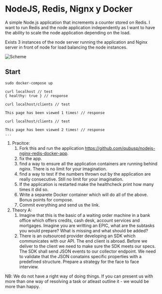 # NodeJS, Redis, Nignx y Docker

A simple Node.js application that increments a counter stored on Redis.
I want to run Redis and the node application independently as I want to have
the ability to scale the node application depending on the load.

Exists 3 instances of the node server running the application and Nginx server
in front of node for load balancing the node instances.


![Scheme](Docker.png)

## Start
```
sudo docker-compose up
```

```
curl localhost // test
{ healthy: true } // response
```

```
curl localhost/clients // test

This page has been viewed 1 times! // response

curl localhost/clients // test

This page has been viewed 2 times! // response
...
```

1. Pracitce:
   1. Fork this and run the application https://github.com/qubusp/nodejs-nginx-redis-docker-app. 
   1. fix the app. 
   1. find a way to ensure all the application containers are running behind nginx. There is no limit for your imagination.
   1. find a way to test if the numbers thrown out by the application are really consecutive. Still no limit for your imagination. 
   1. If the application is restarted make the healthcheck print how many times it did so. 
   1. Write a separete Docker container which will do all of the above. Bonus points for compose. 
   1. Commit everything and send us the link. 
1. Theory A:
   1. Imagine that this is the basic of a waiting order machine in a bank office which offers credits, cash desk, account services and mortgages.  Imagine you are writting an EPIC, what are the subtasks you would prepare? What is missing and what should be added?
   1. There is an outsourced provider developing an SDK  which communicates with our API. The end client is abroad. Before we deliver to the client we need to make sure the SDK meets our specs. The SDK shall send JSON events to our collector endpoint. We need to validate that the JSON conatains specific properties with a predefined structure.  Prepare a strategy for the face to face interview.

NB: We do not have a right way of doing things. If you can present us with more than one way of resolving a task or atleast outline it - we would be more than happy. 
